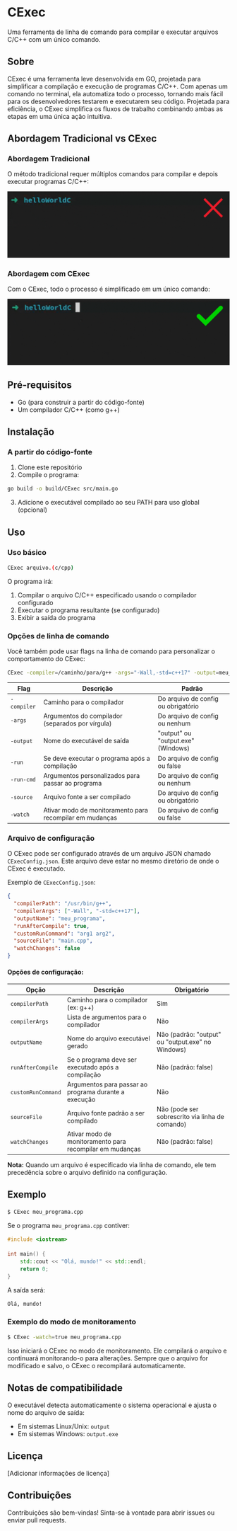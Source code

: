 # CExec

Uma ferramenta de linha de comando para compilar e executar arquivos C/C++ com um único comando.

## Sobre

CExec é uma ferramenta leve desenvolvida em GO, projetada para simplificar a compilação e execução de programas C/C++. Com apenas um comando no terminal, ela automatiza todo o processo, tornando mais fácil para os desenvolvedores testarem e executarem seu código. Projetada para eficiência, o CExec simplifica os fluxos de trabalho combinando ambas as etapas em uma única ação intuitiva.

## Abordagem Tradicional vs CExec

### Abordagem Tradicional

O método tradicional requer múltiplos comandos para compilar e depois executar programas C/C++:

![Compilação e Execução Tradicional de C/C++](docs/assets/ex1.gif)

### Abordagem com CExec

Com o CExec, todo o processo é simplificado em um único comando:

![Compilação e Execução com CExec](docs/assets/ex2.gif)

## Pré-requisitos

- Go (para construir a partir do código-fonte)
- Um compilador C/C++ (como g++)

## Instalação

### A partir do código-fonte

1. Clone este repositório
2. Compile o programa:

```bash
go build -o build/CExec src/main.go
```

3. Adicione o executável compilado ao seu PATH para uso global (opcional)

## Uso

### Uso básico

```bash
CExec arquivo.(c/cpp)
```

O programa irá:

1. Compilar o arquivo C/C++ especificado usando o compilador configurado
2. Executar o programa resultante (se configurado)
3. Exibir a saída do programa

### Opções de linha de comando

Você também pode usar flags na linha de comando para personalizar o comportamento do CExec:

```bash
CExec -compiler=/caminho/para/g++ -args="-Wall,-std=c++17" -output=meu_programa -run=true -source=main.cpp -watch=true
```

| Flag        | Descrição                                                | Padrão                              |
| ----------- | -------------------------------------------------------- | ----------------------------------- |
| `-compiler` | Caminho para o compilador                                | Do arquivo de config ou obrigatório |
| `-args`     | Argumentos do compilador (separados por vírgula)         | Do arquivo de config ou nenhum      |
| `-output`   | Nome do executável de saída                              | "output" ou "output.exe" (Windows)  |
| `-run`      | Se deve executar o programa após a compilação            | Do arquivo de config ou false       |
| `-run-cmd`  | Argumentos personalizados para passar ao programa        | Do arquivo de config ou nenhum      |
| `-source`   | Arquivo fonte a ser compilado                            | Do arquivo de config ou obrigatório |
| `-watch`    | Ativar modo de monitoramento para recompilar em mudanças | Do arquivo de config ou false       |

### Arquivo de configuração

O CExec pode ser configurado através de um arquivo JSON chamado `CExecConfig.json`. Este arquivo deve estar no mesmo diretório de onde o CExec é executado.

Exemplo de `CExecConfig.json`:

```json
{
  "compilerPath": "/usr/bin/g++",
  "compilerArgs": ["-Wall", "-std=c++17"],
  "outputName": "meu_programa",
  "runAfterCompile": true,
  "customRunCommand": "arg1 arg2",
  "sourceFile": "main.cpp",
  "watchChanges": false
}
```

#### Opções de configuração:

| Opção              | Descrição                                                | Obrigatório                                       |
| ------------------ | -------------------------------------------------------- | ------------------------------------------------- |
| `compilerPath`     | Caminho para o compilador (ex: g++)                      | Sim                                               |
| `compilerArgs`     | Lista de argumentos para o compilador                    | Não                                               |
| `outputName`       | Nome do arquivo executável gerado                        | Não (padrão: "output" ou "output.exe" no Windows) |
| `runAfterCompile`  | Se o programa deve ser executado após a compilação       | Não (padrão: false)                               |
| `customRunCommand` | Argumentos para passar ao programa durante a execução    | Não                                               |
| `sourceFile`       | Arquivo fonte padrão a ser compilado                     | Não (pode ser sobrescrito via linha de comando)   |
| `watchChanges`     | Ativar modo de monitoramento para recompilar em mudanças | Não (padrão: false)                               |

**Nota:** Quando um arquivo é especificado via linha de comando, ele tem precedência sobre o arquivo definido na configuração.

## Exemplo

```bash
$ CExec meu_programa.cpp
```

Se o programa `meu_programa.cpp` contiver:

```cpp
#include <iostream>

int main() {
    std::cout << "Olá, mundo!" << std::endl;
    return 0;
}
```

A saída será:

```
Olá, mundo!
```

### Exemplo do modo de monitoramento

```bash
$ CExec -watch=true meu_programa.cpp
```

Isso iniciará o CExec no modo de monitoramento. Ele compilará o arquivo e continuará monitorando-o para alterações. Sempre que o arquivo for modificado e salvo, o CExec o recompilará automaticamente.

## Notas de compatibilidade

O executável detecta automaticamente o sistema operacional e ajusta o nome do arquivo de saída:

- Em sistemas Linux/Unix: `output`
- Em sistemas Windows: `output.exe`

## Licença

[Adicionar informações de licença]

## Contribuições

Contribuições são bem-vindas! Sinta-se à vontade para abrir issues ou enviar pull requests.
